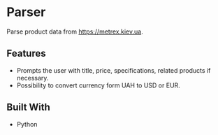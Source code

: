 # Parser

Parse product data from https://metrex.kiev.ua.

## Features

* Prompts the user with title, price, specifications, related products if necessary.
* Possibility to convert currency form UAH to USD or EUR.

## Built With

* Python